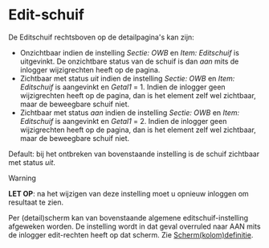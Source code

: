 # Edit-schuif

De Editschuif rechtsboven op de detailpagina's kan zijn:

- Onzichtbaar indien de instelling _Sectie: OWB_ en _Item: Editschuif_ is uitgevinkt. De onzichtbare status van de schuif is dan _aan_ mits de inlogger wijzigrechten heeft op de pagina.
- Zichtbaar met status _uit_ indien de instelling _Sectie: OWB_ en _Item: Editschuif_ is aangevinkt en _Getal1_ = 1. Indien de inlogger geen wijzigrechten heeft op de pagina, dan is het element zelf wel zichtbaar, maar de beweegbare schuif niet.
- Zichtbaar met status _aan_ indien de instelling _Sectie: OWB_ en _Item: Editschuif_ is aangevinkt en _Getal1_ = 2. Indien de inlogger geen wijzigrechten heeft op de pagina, dan is het element zelf wel zichtbaar, maar de beweegbare schuif niet.

Default: bij het ontbreken van bovenstaande instelling is de schuif zichtbaar met status _uit_.

> [!WARNING]
> **LET OP**: na het wijzigen van deze instelling moet u opnieuw inloggen om resultaat te zien.

Per (detail)scherm kan van bovenstaande algemene editschuif-instelling afgeweken worden. De instelling wordt in dat geval overruled naar AAN mits de inlogger edit-rechten heeft op dat scherm. Zie [Scherm(kolom)definitie](/docs/instellen_inrichten/schermdefinitie/README.md).
